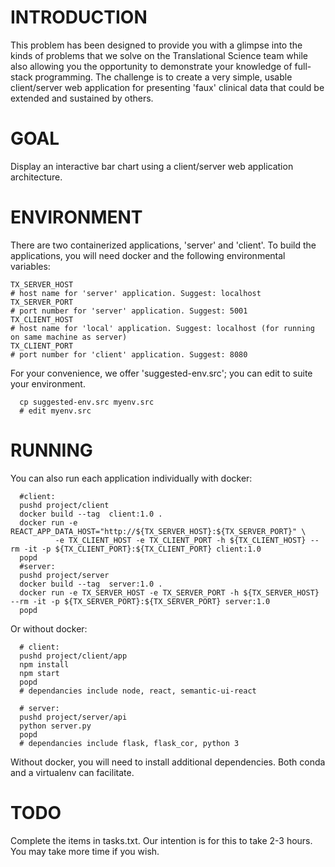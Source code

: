 # INTRODUCTION

This problem has been designed to provide you with a glimpse into the
kinds of problems that we solve on the Translational Science team
while also allowing you the opportunity to demonstrate your knowledge
of full-stack programming. The challenge is to create a very simple,
usable client/server web application for presenting 'faux' clinical
data that could be extended and sustained by others.

# GOAL

Display an interactive bar chart using a client/server web application
architecture.

# ENVIRONMENT

There are two containerized applications, 'server' and 'client'. To
build the applications, you will need docker and the following
environmental variables:
```
TX_SERVER_HOST
# host name for 'server' application. Suggest: localhost
TX_SERVER_PORT
# port number for 'server' application. Suggest: 5001
TX_CLIENT_HOST
# host name for 'local' application. Suggest: localhost (for running on same machine as server)
TX_CLIENT_PORT
# port number for 'client' application. Suggest: 8080
```

For your convenience, we offer 'suggested-env.src'; you can edit to
suite your environment.
```
  cp suggested-env.src myenv.src
  # edit myenv.src
```

# RUNNING

You can also run each application individually with docker:
```
  #client:
  pushd project/client
  docker build --tag  client:1.0 .
  docker run -e REACT_APP_DATA_HOST="http://${TX_SERVER_HOST}:${TX_SERVER_PORT}" \
          -e TX_CLIENT_HOST -e TX_CLIENT_PORT -h ${TX_CLIENT_HOST} --rm -it -p ${TX_CLIENT_PORT}:${TX_CLIENT_PORT} client:1.0
  popd
  #server:
  pushd project/server
  docker build --tag  server:1.0 .
  docker run -e TX_SERVER_HOST -e TX_SERVER_PORT -h ${TX_SERVER_HOST} --rm -it -p ${TX_SERVER_PORT}:${TX_SERVER_PORT} server:1.0
  popd
```
Or without docker:
```
  # client:
  pushd project/client/app
  npm install
  npm start
  popd
  # dependancies include node, react, semantic-ui-react

  # server:
  pushd project/server/api
  python server.py
  popd
  # dependancies include flask, flask_cor, python 3
```
Without docker, you will need to install additional dependencies. Both
conda and a virtualenv can facilitate.

# TODO

Complete the items in tasks.txt.  Our intention is for this to take
2-3 hours. You may take more time if you wish.
